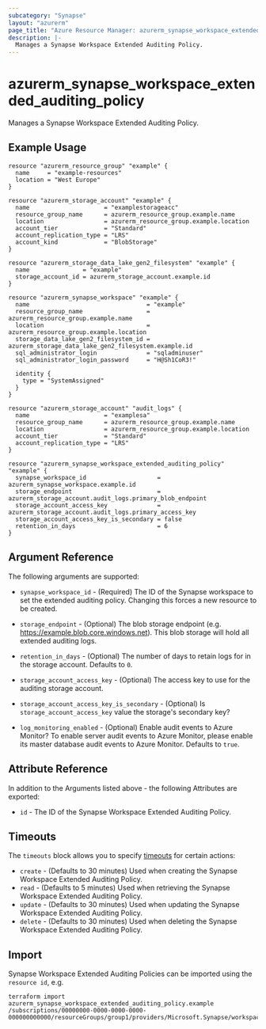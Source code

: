 ```yaml
---
subcategory: "Synapse"
layout: "azurerm"
page_title: "Azure Resource Manager: azurerm_synapse_workspace_extended_auditing_policy"
description: |-
  Manages a Synapse Workspace Extended Auditing Policy.
---
```


# azurerm_synapse_workspace_extended_auditing_policy

Manages a Synapse Workspace Extended Auditing Policy.

## Example Usage

```hcl
resource "azurerm_resource_group" "example" {
  name     = "example-resources"
  location = "West Europe"
}

resource "azurerm_storage_account" "example" {
  name                     = "examplestorageacc"
  resource_group_name      = azurerm_resource_group.example.name
  location                 = azurerm_resource_group.example.location
  account_tier             = "Standard"
  account_replication_type = "LRS"
  account_kind             = "BlobStorage"
}

resource "azurerm_storage_data_lake_gen2_filesystem" "example" {
  name               = "example"
  storage_account_id = azurerm_storage_account.example.id
}

resource "azurerm_synapse_workspace" "example" {
  name                                 = "example"
  resource_group_name                  = azurerm_resource_group.example.name
  location                             = azurerm_resource_group.example.location
  storage_data_lake_gen2_filesystem_id = azurerm_storage_data_lake_gen2_filesystem.example.id
  sql_administrator_login              = "sqladminuser"
  sql_administrator_login_password     = "H@Sh1CoR3!"

  identity {
    type = "SystemAssigned"
  }
}

resource "azurerm_storage_account" "audit_logs" {
  name                     = "examplesa"
  resource_group_name      = azurerm_resource_group.example.name
  location                 = azurerm_resource_group.example.location
  account_tier             = "Standard"
  account_replication_type = "LRS"
}

resource "azurerm_synapse_workspace_extended_auditing_policy" "example" {
  synapse_workspace_id                    = azurerm_synapse_workspace.example.id
  storage_endpoint                        = azurerm_storage_account.audit_logs.primary_blob_endpoint
  storage_account_access_key              = azurerm_storage_account.audit_logs.primary_access_key
  storage_account_access_key_is_secondary = false
  retention_in_days                       = 6
}
```

## Argument Reference

The following arguments are supported:

* `synapse_workspace_id` - (Required) The ID of the Synapse workspace to set the extended auditing policy. Changing this forces a new resource to be created.

* `storage_endpoint` - (Optional) The blob storage endpoint (e.g. <https://example.blob.core.windows.net>). This blob storage will hold all extended auditing logs.

* `retention_in_days` - (Optional) The number of days to retain logs for in the storage account. Defaults to `0`.

* `storage_account_access_key` - (Optional) The access key to use for the auditing storage account.

* `storage_account_access_key_is_secondary` - (Optional) Is `storage_account_access_key` value the storage's secondary key?

* `log_monitoring_enabled` - (Optional) Enable audit events to Azure Monitor? To enable server audit events to Azure Monitor, please enable its master database audit events to Azure Monitor. Defaults to `true`.

## Attribute Reference

In addition to the Arguments listed above - the following Attributes are exported:

* `id` - The ID of the Synapse Workspace Extended Auditing Policy.

## Timeouts

The `timeouts` block allows you to specify [timeouts](https://developer.hashicorp.com/terraform/language/resources/configure#define-operation-timeouts) for certain actions:

* `create` - (Defaults to 30 minutes) Used when creating the Synapse Workspace Extended Auditing Policy.
* `read` - (Defaults to 5 minutes) Used when retrieving the Synapse Workspace Extended Auditing Policy.
* `update` - (Defaults to 30 minutes) Used when updating the Synapse Workspace Extended Auditing Policy.
* `delete` - (Defaults to 30 minutes) Used when deleting the Synapse Workspace Extended Auditing Policy.

## Import

Synapse Workspace Extended Auditing Policies can be imported using the `resource id`, e.g.

```shell
terraform import azurerm_synapse_workspace_extended_auditing_policy.example /subscriptions/00000000-0000-0000-0000-000000000000/resourceGroups/group1/providers/Microsoft.Synapse/workspaces/workspace1/extendedAuditingSettings/default
```
